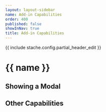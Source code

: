 ```yaml
---
layout: layout-sidebar
name: Add-in Capabilities
order: 400
published: false
showInNav: true
title: Add-in Capabilities
---
```

{{ include stache.config.partial_header_edit }}

# {{ name }}

## Showing a Modal

## Other Capabilities